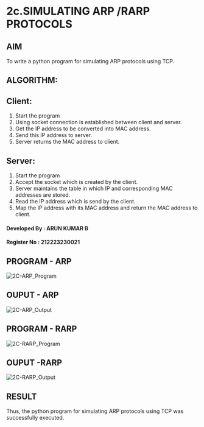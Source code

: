 # 2c.SIMULATING ARP /RARP PROTOCOLS
## AIM
To write a python program for simulating ARP protocols using TCP.
## ALGORITHM:
## Client:
1. Start the program
2. Using socket connection is established between client and server.
3. Get the IP address to be converted into MAC address.
4. Send this IP address to server.
5. Server returns the MAC address to client.
## Server:
1. Start the program
2. Accept the socket which is created by the client.
3. Server maintains the table in which IP and corresponding MAC addresses are
stored.
4. Read the IP address which is send by the client.
5. Map the IP address with its MAC address and return the MAC address to client.
#### Developed By : ARUN KUMAR B
#### Register No : 212223230021
## PROGRAM - ARP
![2C-ARP_Program](https://github.com/user-attachments/assets/92153243-e502-4244-af97-19b170965dfd)

## OUPUT - ARP
![2C-ARP_Output](https://github.com/user-attachments/assets/1bd54509-9c8e-47cb-8080-38c6d0ab6434)

## PROGRAM - RARP
![2C-RARP_Program](https://github.com/user-attachments/assets/b9965015-b900-4b4d-b3eb-a7f6a9819b2b)

## OUPUT -RARP
![2C-RARP_Output](https://github.com/user-attachments/assets/e5134363-6bab-4abc-b256-19a8d67bb34f)

## RESULT
Thus, the python program for simulating ARP protocols using TCP was successfully 
executed.
